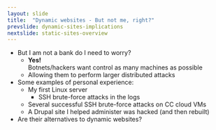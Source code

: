 ```yaml
---
layout: slide
title:  "Dynamic websites - But not me, right?"
prevslide: dynamic-sites-implications
nextslide: static-sites-overview
---
```


* But I am not a bank do I need to worry?
  * **Yes!**<br/>Botnets/hackers want control as many machines as possible
  * Allowing them to perform larger distributed attacks
* Some examples of personal experience:
  * My first Linux server
    * SSH brute-force attacks in the logs
  * Several successful SSH brute-force attacks on CC cloud VMs
  * A Drupal site I helped administer was hacked (and then rebuilt)
* Are their alternatives to dynamic websites?
